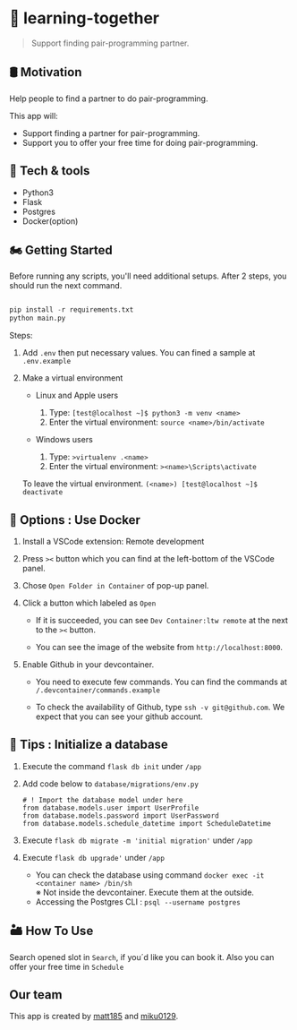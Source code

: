 # 🤝 learning-together<br>
>Support finding pair-programming partner.<br>

## 🛢 Motivation 
Help people to find a partner to do pair-programming. 

This app will: 

   - Support finding a partner for pair-programming. 
   - Support you to offer your free time for doing pair-programming. 

## 🔧 Tech & tools

- Python3
- Flask
- Postgres
- Docker(option)

## 🏍 Getting Started 
Before running any scripts, you'll need additional setups. After 2 steps, you should run the next command. 
```python

pip install -r requirements.txt
python main.py

```
Steps: 

   1. Add `.env` then put necessary values. You can fined a sample at `.env.example`

   2. Make a virtual environment<br>

      - Linux and Apple users
      
         1. Type: `[test@localhost ~]$ python3 -m venv <name>`
         2. Enter the virtual environment: `source <name>/bin/activate`

      - Windows users
      
         1. Type: `>virtualenv .<name>`
         2. Enter the virtual environment: `><name>\Scripts\activate`

      To leave the virtual environment. `(<name>) [test@localhost ~]$ deactivate`

## 🧰 Options : Use Docker

1. Install a VSCode extension: Remote development 

2. Press `><` button which you can find at the left-bottom of the VSCode panel.

3. Chose `Open Folder in Container` of pop-up panel.<br>

4. Click a button which labeled as `Open`
   - If it is succeeded, you can see `Dev Container:ltw remote` at the next to the `><` button.
   
   - You can see the image of the website from `http://localhost:8000`.

6. Enable Github in your devcontainer.

   - You need to execute few commands. You can find the commands at `/.devcontainer/commands.example`

   - To check the availability of Github, type `ssh -v git@github.com`. We expect that you can see your github account.

## 🔩 Tips : Initialize a database 

1. Execute the command `flask db init` under `/app`

2. Add code below to `database/migrations/env.py`
   ```
   # ! Import the database model under here
   from database.models.user import UserProfile
   from database.models.password import UserPassword
   from database.models.schedule_datetime import ScheduleDatetime
   ```
3. Execute `flask db migrate -m 'initial migration'` under `/app`

4. Execute `flask db upgrade'` under `/app`

   - You can check the database using command `docker exec -it <container name> /bin/sh`<br>
      ※ Not inside the devcontainer. Execute them at the outside.<br>
   - Accessing the Postgres CLI : `psql --username postgres`

## 🏜 How To Use

Search opened slot in `Search`, if you´d like you can book it. 
Also you can offer your free time in `Schedule` 

## Our team

This app is created by [matt185](https://github.com/matt185) and [miku0129](https://github.com/miku0129).
